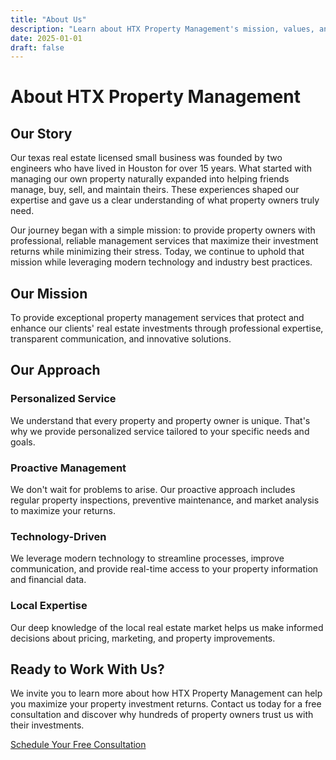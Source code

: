 ```yaml
---
title: "About Us"
description: "Learn about HTX Property Management's mission, values, and commitment to excellence"
date: 2025-01-01
draft: false
---
```


# About HTX Property Management

## Our Story

Our texas real estate licensed small business was founded by two engineers who have lived in Houston for over 15 years. What started with managing our own property naturally expanded into helping friends manage, buy, sell, and maintain theirs. These experiences shaped our expertise and gave us a clear understanding of what property owners truly need. 

Our journey began with a simple mission: to provide property owners with professional, reliable management services that maximize their investment returns while minimizing their stress. Today, we continue to uphold that mission while leveraging modern technology and industry best practices.

## Our Mission

To provide exceptional property management services that protect and enhance our clients' real estate investments through professional expertise, transparent communication, and innovative solutions.
 

## Our Approach

### **Personalized Service**
We understand that every property and property owner is unique. That's why we provide personalized service tailored to your specific needs and goals.

### **Proactive Management**
We don't wait for problems to arise. Our proactive approach includes regular property inspections, preventive maintenance, and market analysis to maximize your returns.

### **Technology-Driven**
We leverage modern technology to streamline processes, improve communication, and provide real-time access to your property information and financial data.

### **Local Expertise**
Our deep knowledge of the local real estate market helps us make informed decisions about pricing, marketing, and property improvements.
 
## Ready to Work With Us?

We invite you to learn more about how HTX Property Management can help you maximize your property investment returns. Contact us today for a free consultation and discover why hundreds of property owners trust us with their investments.

[Schedule Your Free Consultation](/contact/)
